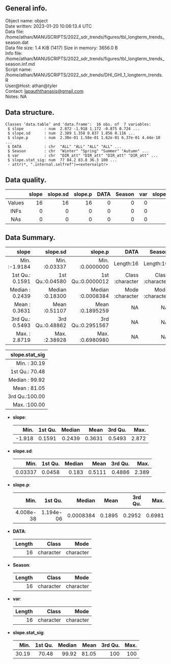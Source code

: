 <!-- This is a markdown file. -->


 General info.
---------------

Object name:    object      
Date written:   2023-01-20 10:06:13.4 UTC  
Data file:      /home/athan/MANUSCRIPTS/2022_sdr_trends/figures/tbl_longterm_trends_season.dat      
Data file size: 1.4 KiB (1417) 
Size in memory: 3656.0 B      
Info file:      /home/athan/MANUSCRIPTS/2022_sdr_trends/figures/tbl_longterm_trends_season.inf.md      
Script name:    /home/athan/MANUSCRIPTS/2022_sdr_trends/DHI_GHI_1_longterm_trends.R      
User@Host:      athan@tyler   
Contact:        <lapauththanasis@gmail.com>      
Notes:          NA      


 Data structure.
-----------------

```
Classes ‘data.table’ and 'data.frame':	16 obs. of  7 variables:
 $ slope         : num  2.872 -1.918 1.172 -0.875 0.724 ...
 $ slope.sd      : num  2.389 1.358 0.837 1.856 0.116 ...
 $ slope.p       : num  2.30e-01 1.58e-01 1.62e-01 6.37e-01 4.44e-10 ...
 $ DATA          : chr  "ALL" "ALL" "ALL" "ALL" ...
 $ Season        : chr  "Winter" "Spring" "Summer" "Autumn" ...
 $ var           : chr  "DIR_att" "DIR_att" "DIR_att" "DIR_att" ...
 $ slope.stat_sig: num  77 84.2 83.8 36.3 100 ...
 - attr(*, ".internal.selfref")=<externalptr> 
```


 Data quality.
---------------

| &nbsp; | slope | slope.sd | slope.p | DATA | Season | var | slope.stat_sig |
|:------:|------:|---------:|--------:|-----:|-------:|----:|---------------:|
| Values |    16 |       16 |      16 |    0 |      0 |   0 |             16 |
|  INFs  |     0 |        0 |       0 |    0 |      0 |   0 |              0 |
|  NAs   |     0 |        0 |       0 |    0 |      0 |   0 |              0 |


 Data Summary.
---------------

|           slope |        slope.sd |           slope.p |             DATA |           Season |              var |
|----------------:|----------------:|------------------:|-----------------:|-----------------:|-----------------:|
| Min.   :-1.9184 | Min.   :0.03337 | Min.   :0.0000000 |        Length:16 |        Length:16 |        Length:16 |
| 1st Qu.: 0.1591 | 1st Qu.:0.04580 | 1st Qu.:0.0000012 | Class :character | Class :character | Class :character |
| Median : 0.2439 | Median :0.18300 | Median :0.0008384 | Mode  :character | Mode  :character | Mode  :character |
| Mean   : 0.3631 | Mean   :0.51107 | Mean   :0.1895259 |               NA |               NA |               NA |
| 3rd Qu.: 0.5493 | 3rd Qu.:0.48862 | 3rd Qu.:0.2951567 |               NA |               NA |               NA |
| Max.   : 2.8719 | Max.   :2.38928 | Max.   :0.6980980 |               NA |               NA |               NA |

 

| slope.stat_sig |
|---------------:|
| Min.   : 30.19 |
| 1st Qu.: 70.48 |
| Median : 99.92 |
| Mean   : 81.05 |
| 3rd Qu.:100.00 |
| Max.   :100.00 |



  * **slope**:


    |   Min. | 1st Qu. | Median |   Mean | 3rd Qu. |  Max. |
    |-------:|--------:|-------:|-------:|--------:|------:|
    | -1.918 |  0.1591 | 0.2439 | 0.3631 |  0.5493 | 2.872 |

  * **slope.sd**:


    |    Min. | 1st Qu. | Median |   Mean | 3rd Qu. |  Max. |
    |--------:|--------:|-------:|-------:|--------:|------:|
    | 0.03337 |  0.0458 |  0.183 | 0.5111 |  0.4886 | 2.389 |

  * **slope.p**:


    |      Min. |   1st Qu. |    Median |   Mean | 3rd Qu. |   Max. |
    |----------:|----------:|----------:|-------:|--------:|-------:|
    | 4.008e-38 | 1.194e-06 | 0.0008384 | 0.1895 |  0.2952 | 0.6981 |

  * **DATA**:


    | Length |     Class |      Mode |
    |-------:|----------:|----------:|
    |     16 | character | character |

  * **Season**:


    | Length |     Class |      Mode |
    |-------:|----------:|----------:|
    |     16 | character | character |

  * **var**:


    | Length |     Class |      Mode |
    |-------:|----------:|----------:|
    |     16 | character | character |

  * **slope.stat_sig**:


    |  Min. | 1st Qu. | Median |  Mean | 3rd Qu. | Max. |
    |------:|--------:|-------:|------:|--------:|-----:|
    | 30.19 |   70.48 |  99.92 | 81.05 |     100 |  100 |


<!-- end of list -->


